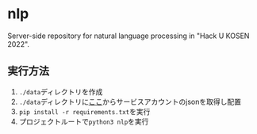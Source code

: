# nlp
Server-side repository for natural language processing in "Hack U KOSEN 2022".

## 実行方法
1. `./data`ディレクトリを作成
2. `./data`ディレクトリに[ここ](https://console.firebase.google.com/u/2/project/hackukosen/settings/serviceaccounts/adminsdk?hl=ja)からサービスアカウントのjsonを取得し配置
3. `pip install -r requirements.txt`を実行
4. プロジェクトルートで`python3 nlp`を実行
